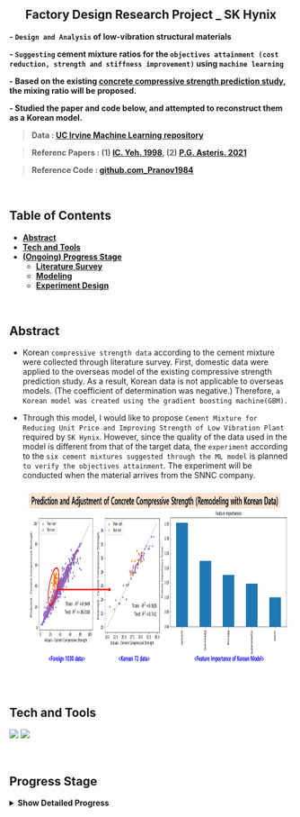 <h2 align="center">Factory Design Research Project _ SK Hynix</h2>

**- `Design and Analysis` of low-vibration structural materials**

**- `Suggesting` cement mixture ratios for the `objectives attainment (cost reduction, strength and stiffness improvement)` using `machine learning`**   

**- Based on the existing [concrete compressive strength prediction study](https://github.com/P-uyoung/AI-research/tree/master/Concrete), the mixing ratio will be proposed.**

**- Studied the paper and code below, and attempted to reconstruct them as a Korean model.**

> **Data : [UC Irvine Machine Learning repository](https://archive.ics.uci.edu/ml/datasets/concrete+compressive+strength)**

> **Referenc Papers : (1) [IC. Yeh. 1998](https://www.sciencedirect.com/science/article/pii/S0008884698001653),  (2) [P.G. Asteris. 2021](https://www.sciencedirect.com/science/article/pii/S0008884621000983)**

> **Reference Code : [github.com_Pranov1984](https://github.com/Pranov1984/Prediction-of-cement-compressive-strength-using-stacked-ensemble-modelling/blob/master/Concrete%20Compressive%20Strength%20Prediction-V3.ipynb)**

<br/>

## **Table of Contents** 
<b>

- [Abstract](#Abstract)
- [Tech and Tools](#Tech-and-Tools)
- [(Ongoing) Progress Stage](#Progress-Stage)
  - [Literature Survey](#1-Literature-Survey)
  - [Modeling](#2-Modeling)
  - [Experiment Design](#3-Experiment-Design)
  
</b>
<br/>


## **Abstract**
- Korean `compressive strength data` according to the cement mixture were collected through literature survey. First, domestic data were applied to the overseas model of the existing compressive strength prediction study. As a result, Korean data is not applicable to overseas models. (The coefficient of determination was negative.) Therefore, `a Korean model was created using the gradient boosting machine(GBM).`
- Through this model, I would like to propose `Cement Mixture for Reducing Unit Price and Improving Strength of Low Vibration Plant` required by `SK Hynix`. However, since the quality of the data used in the model is different from that of the target data, the `experiment` according to the `six cement mixtures suggested through the ML model` is planned `to verify the objectives attainment`. The experiment will be conducted when the material arrives from the SNNC company.

  <img src="https://github.com/P-uyoung/AI-research/blob/master/SK/Fig/abstract.png" width="921" height="323"/>

<br/>

## **Tech and Tools**
  <span><img src="https://img.shields.io/badge/Python-05122A?style=flat-square&logo=python"/></span>
  <span><img src="https://img.shields.io/badge/ScikitLearn-F7931E?style=flat-square&logo=ScikitLearn&logoColor=white"></span>
  
<br/>

## **Progress Stage**
<details>
<summary><b>Show Detailed Progress</b></summary>
<div markdown="1">

### 1. Literature Survey   
  **"Objective : Proposed Mixing Ratio with Maximum Stiffness(Modulus of Elasticity)"**   
  
(1) Relationship with `Compressive Strength` and `Dynamic Elastic Modulus`   

(2) Relationship with `Dynamic Elastic Modulus` and `Yong's Modulus`   

(3) Changes in `Compressive Strength` According to the Mixing Ratio of `Ferro Nickel Slag(FNS)` and `Dolomite Aggregates`    
<br/>
  
### 2. Modeling  
**I used the following 5 models, and XGBoost is the final model. The model's R^2 is 0.74.**
- SVM
- GBM
- XGBoost
- RF
- Stacking

**Due to the small amount of data, it is difficult to prevent overfitting by placing a valid data set separately. In addition, due to the limitation of data amount, the optimal parameter during gridsearch is not the optimal parameter of the entire model, so it is difficult to adjust the parameter.**
<br/>
  
###3. Experiment Design
  
  
</div>
</details>

<br/>
